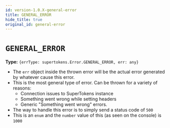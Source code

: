 ```yaml
---
id: version-1.0.X-general-error
title: GENERAL_ERROR
hide_title: true
original_id: general-error
---
```


# ```GENERAL_ERROR```

**Type:** ```{errType: supertokens.Error.GENERAL_ERROR, err: any}```

- The `err` object inside the thrown error will be the actual error generated by whatever cause this error.
- This is the most general type of error. Can be thrown for a variety of reasons:
    - Connection issues to SuperTokens instance
    - Something went wrong while setting headers
    - Generic "Something went wrong" errors.
- The way to handle this error is to simply send a status code of `500`
- This is an ```enum``` and the ```number``` value of this (as seen on the console) is ```1000``` 
